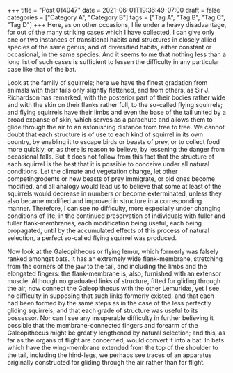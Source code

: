 +++
title = "Post 014047"
date = 2021-06-01T19:36:49-07:00
draft = false
categories = ["Category A", "Category B"]
tags = ["Tag A", "Tag B", "Tag C", "Tag D"]
+++
Here, as on other occasions, I lie under a heavy disadvantage, for out of the many striking cases which I have collected, I can give only one or two instances of transitional habits and structures in closely allied species of the same genus; and of diversified habits, either constant or occasional, in the same species. And it seems to me that nothing less than a long list of such cases is sufficient to lessen the difficulty in any particular case like that of the bat.

Look at the family of squirrels; here we have the finest gradation from animals with their tails only slightly flattened, and from others, as Sir J. Richardson has remarked, with the posterior part of their bodies rather wide and with the skin on their flanks rather full, to the so-called flying squirrels; and flying squirrels have their limbs and even the base of the tail united by a broad expanse of skin, which serves as a parachute and allows them to glide through the air to an astonishing distance from tree to tree. We cannot doubt that each structure is of use to each kind of squirrel in its own country, by enabling it to escape birds or beasts of prey, or to collect food more quickly, or, as there is reason to believe, by lessening the danger from occasional falls. But it does not follow from this fact that the structure of each squirrel is the best that it is possible to conceive under all natural conditions. Let the climate and vegetation change, let other competingrodents or new beasts of prey immigrate, or old ones become modified, and all analogy would lead us to believe that some at least of the squirrels would decrease in numbers or become exterminated, unless they also became modified and improved in structure in a corresponding manner. Therefore, I can see no difficulty, more especially under changing conditions of life, in the continued preservation of individuals with fuller and fuller flank-membranes, each modification being useful, each being propagated, until by the accumulated effects of this process of natural selection, a perfect so-called flying squirrel was produced.

Now look at the Galeopithecus or flying lemur, which formerly was falsely ranked amongst bats. It has an extremely wide flank-membrane, stretching from the corners of the jaw to the tail, and including the limbs and the elongated fingers: the flank-membrane is, also, furnished with an extensor muscle. Although no graduated links of structure, fitted for gliding through the air, now connect the Galeopithecus with the other Lemuridæ, yet I see no difficulty in supposing that such links formerly existed, and that each had been formed by the same steps as in the case of the less perfectly gliding squirrels; and that each grade of structure was useful to its possessor. Nor can I see any insuperable difficulty in further believing it possible that the membrane-connected fingers and forearm of the Galeopithecus might be greatly lengthened by natural selection; and this, as far as the organs of flight are concerned, would convert it into a bat. In bats which have the wing-membrane extended from the top of the shoulder to the tail, including the hind-legs, we perhaps see traces of an apparatus originally constructed for gliding through the air rather than for flight.
